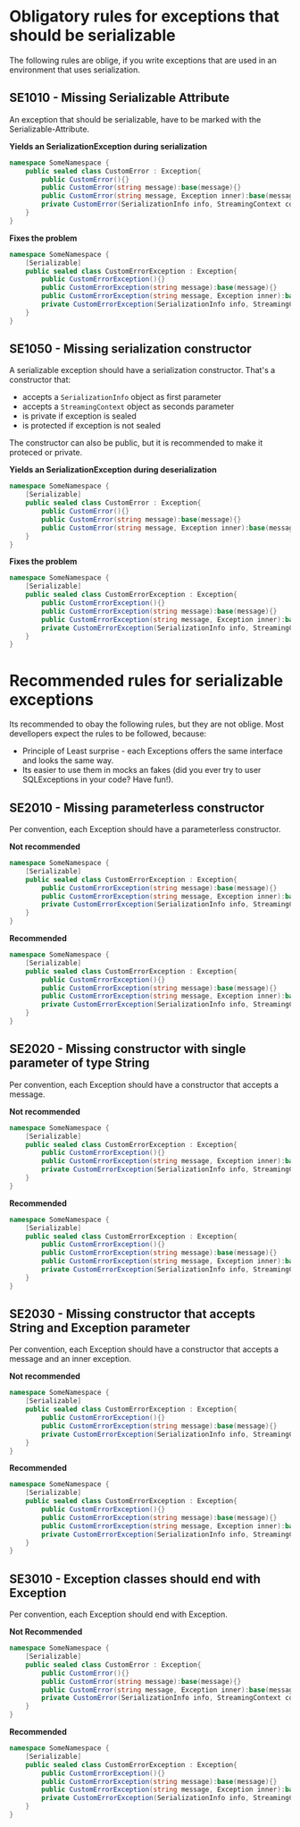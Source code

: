 # Obligatory rules for exceptions that should be serializable
The following rules are oblige, if you write exceptions that are used in an environment that uses serialization.


## SE1010 - Missing Serializable Attribute
An exception that should be serializable, have to be marked with the Serializable-Attribute.

**Yields an SerializationException during serialization**

```csharp
namespace SomeNamespace {
    public sealed class CustomError : Exception{
        public CustomError(){}
        public CustomError(string message):base(message){}
        public CustomError(string message, Exception inner):base(message,inner){}
        private CustomError(SerializationInfo info, StreamingContext context) : base(info,context){}
    }
}
``` 

**Fixes the problem**
```csharp
namespace SomeNamespace {
    [Serializable]
    public sealed class CustomErrorException : Exception{
        public CustomErrorException(){}
        public CustomErrorException(string message):base(message){}
        public CustomErrorException(string message, Exception inner):base(message,inner){}
        private CustomErrorException(SerializationInfo info, StreamingContext context) : base(info,context){}
    }
}
``` 

## SE1050 - Missing serialization constructor
A serializable exception should have a serialization constructor. That's a constructor 
that:
* accepts a ``SerializationInfo`` object as first parameter
* accepts a ``StreamingContext`` object as seconds parameter
* is private if exception is sealed
* is protected if exception is not sealed

The constructor can also be public, but it is recommended to make it proteced or private.

**Yields an SerializationException during deserialization**

```csharp
namespace SomeNamespace {
    [Serializable]
    public sealed class CustomError : Exception{
        public CustomError(){}
        public CustomError(string message):base(message){}
        public CustomError(string message, Exception inner):base(message,inner){}
    }
}
``` 

**Fixes the problem**
```csharp
namespace SomeNamespace {
    [Serializable]
    public sealed class CustomErrorException : Exception{
        public CustomErrorException(){}
        public CustomErrorException(string message):base(message){}
        public CustomErrorException(string message, Exception inner):base(message,inner){}
        private CustomErrorException(SerializationInfo info, StreamingContext context) : base(info,context){}
    }
}
``` 

# Recommended rules for serializable exceptions
Its recommended to obay the following rules, but they are not oblige. Most devellopers expect the rules 
to be followed, because:
* Principle of Least surprise - each Exceptions offers the same interface and looks the same way.
* Its easier to use them in mocks an fakes (did you ever try to user SQLExceptions in your code? Have fun!). 


## SE2010 - Missing parameterless constructor
Per convention, each Exception should have a parameterless constructor.

**Not recommended**
```csharp
namespace SomeNamespace {
    [Serializable]
    public sealed class CustomErrorException : Exception{
        public CustomErrorException(string message):base(message){}
        public CustomErrorException(string message, Exception inner):base(message,inner){}
        private CustomErrorException(SerializationInfo info, StreamingContext context) : base(info,context){}
    }
}
``` 
**Recommended**
```csharp
namespace SomeNamespace {
    [Serializable]
    public sealed class CustomErrorException : Exception{
        public CustomErrorException(){}
        public CustomErrorException(string message):base(message){}
        public CustomErrorException(string message, Exception inner):base(message,inner){}
        private CustomErrorException(SerializationInfo info, StreamingContext context) : base(info,context){}
    }
}
``` 
## SE2020 - Missing constructor with single parameter of type String
Per convention, each Exception should have a constructor that accepts a message.

**Not recommended**
```csharp
namespace SomeNamespace {
    [Serializable]
    public sealed class CustomErrorException : Exception{
        public CustomErrorException(){}
        public CustomErrorException(string message, Exception inner):base(message,inner){}
        private CustomErrorException(SerializationInfo info, StreamingContext context) : base(info,context){}
    }
}
``` 
**Recommended**
```csharp
namespace SomeNamespace {
    [Serializable]
    public sealed class CustomErrorException : Exception{
        public CustomErrorException(){}
        public CustomErrorException(string message):base(message){}
        public CustomErrorException(string message, Exception inner):base(message,inner){}
        private CustomErrorException(SerializationInfo info, StreamingContext context) : base(info,context){}
    }
}
``` 

## SE2030 - Missing constructor that accepts String and Exception parameter
Per convention, each Exception should have a constructor that accepts a message and an inner exception.

**Not recommended**
```csharp
namespace SomeNamespace {
    [Serializable]
    public sealed class CustomErrorException : Exception{
        public CustomErrorException(){}
        public CustomErrorException(string message):base(message){}
        private CustomErrorException(SerializationInfo info, StreamingContext context) : base(info,context){}
    }
}
``` 
**Recommended**
```csharp
namespace SomeNamespace {
    [Serializable]
    public sealed class CustomErrorException : Exception{
        public CustomErrorException(){}
        public CustomErrorException(string message):base(message){}
        public CustomErrorException(string message, Exception inner):base(message,inner){}
        private CustomErrorException(SerializationInfo info, StreamingContext context) : base(info,context){}
    }
}
``` 

## SE3010 - Exception classes should end with Exception

Per convention, each Exception should end with Exception.

**Not Recommended**

```csharp
namespace SomeNamespace {
    [Serializable]
    public sealed class CustomError : Exception{
        public CustomError(){}
        public CustomError(string message):base(message){}
        public CustomError(string message, Exception inner):base(message,inner){}
        private CustomError(SerializationInfo info, StreamingContext context) : base(info,context){}
    }
}
``` 

**Recommended**
```csharp
namespace SomeNamespace {
    [Serializable]
    public sealed class CustomErrorException : Exception{
        public CustomErrorException(){}
        public CustomErrorException(string message):base(message){}
        public CustomErrorException(string message, Exception inner):base(message,inner){}
        private CustomErrorException(SerializationInfo info, StreamingContext context) : base(info,context){}
    }
}
``` 